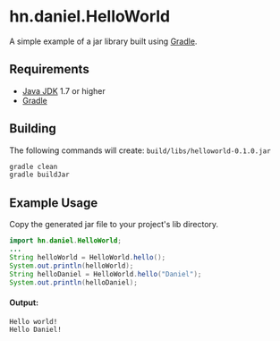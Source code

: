 # hn.daniel.HelloWorld

A simple example of a jar library built using [Gradle](https://gradle.org/).

## Requirements

- [Java JDK](https://www.oracle.com/technetwork/java/javase/downloads/index.html) 1.7 or higher
- [Gradle](https://gradle.org/install/)

## Building

The following commands will create: `build/libs/helloworld-0.1.0.jar`

```bash
gradle clean
gradle buildJar
```

## Example Usage

Copy the generated jar file to your project's lib directory.

```java
import hn.daniel.HelloWorld;
...
String helloWorld = HelloWorld.hello();
System.out.println(helloWorld);
String helloDaniel = HelloWorld.hello("Daniel");
System.out.println(helloDaniel);
```

#### Output:

```
Hello world!
Hello Daniel!
```
